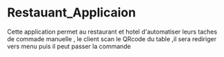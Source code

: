 # Restauant_Applicaion
Cette application permet au restaurant et hotel d'automatiser leurs taches de commade manuelle , le client scan le QRcode du table ,il sera rediriger vers menu puis il  peut passer la commande
